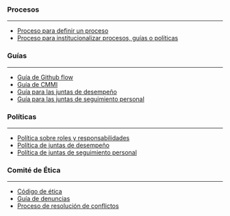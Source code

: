 ### Procesos

***

* [Proceso para definir un proceso](https://github.com/novaDepto/Nova/wiki/Proceso-para-definir-un-proceso)
* [Proceso para institucionalizar procesos, guías o políticas](https://github.com/novaDepto/Nova/wiki/Proceso-para-definir-un-proceso)

### Guías

***

* [Guía de Github flow](https://github.com/novaDepto/Nova/wiki/Gu%C3%ADa-de-GitHub-flow)
* [Guía de CMMI](https://github.com/novaDepto/Nova/wiki/Gu%C3%ADa-de-CMMI)
* [Guía para las juntas de desempeño](https://github.com/novaDepto/Nova/wiki/Gu%C3%ADa-para-las-juntas-de-desempe%C3%B1o)
* [Guía para las juntas de seguimiento personal ](https://github.com/novaDepto/Nova/wiki/Gu%C3%ADa-para-las-juntas-de-seguimiento-personal-(JSP))

### Políticas

***

* [Política sobre roles y responsabilidades](https://github.com/novaDepto/Nova/wiki/Pol%C3%ADtica-sobre-roles-y-responsabilidades)
* [Política de juntas de desempeño](https://github.com/novaDepto/Nova/wiki/Pol%C3%ADtica-de-juntas-de-desempe%C3%B1o)
* [Política de juntas de seguimiento personal](https://github.com/novaDepto/Nova/wiki/Pol%C3%ADtica-de-juntas-de-seguimiento-personal-(JSP))

### Comité de Ética

***

* [Código de ética](https://github.com/novaDepto/Nova/wiki/C%C3%B3digo-de-%C3%A9tica)
* [Guía de denuncias](https://github.com/novaDepto/Nova/wiki/Gu%C3%ADa-de-denuncias)
* [Proceso de resolución de conflictos](https://github.com/novaDepto/Nova/wiki/Proceso-de-resoluci%C3%B3n-de-conflictos)
